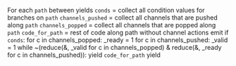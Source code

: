 For each `path` between yields
    `conds` = collect all condition values for branches on `path`
    `channels_pushed` = collect all channels that are pushed along `path`
    `channels_popped` = collect all channels that are popped along `path`
    `code_for_path` =  rest of code along path without channel actions
    emit
        if `conds`:
            for c in channels_popped:
                <c>_ready = 1 
            for c in channels_pushed:
                <c>_valid = 1 
            while ~(reduce(&, <c>_valid for c in channels_popped) &
                    reduce(&, <c>_ready for c in channels_pushed)):
                yield
            `code_for_path`
            yield
